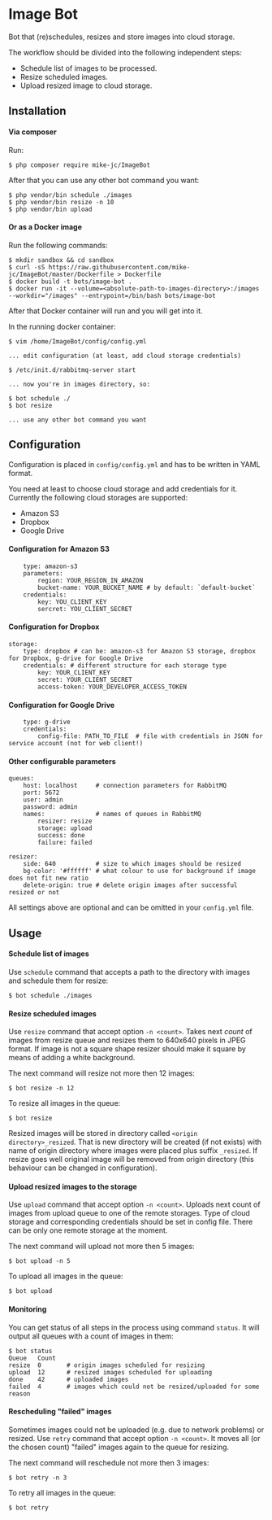# Image Bot
Bot that (re)schedules, resizes and store images into cloud storage.

The workflow should be divided into the following independent steps:
- Schedule list of images to be processed.
- Resize scheduled images.
- Upload resized image to cloud storage.

## Installation

#### Via composer
Run:
```
$ php composer require mike-jc/ImageBot
```
After that you can use any other bot command you want:
```
$ php vendor/bin schedule ./images
$ php vendor/bin resize -n 10
$ php vendor/bin upload
```

#### Or as a Docker image
Run the following commands:
```
$ mkdir sandbox && cd sandbox
$ curl -sS https://raw.githubusercontent.com/mike-jc/ImageBot/master/Dockerfile > Dockerfile 
$ docker build -t bots/image-bot .
$ docker run -it --volume=<absolute-path-to-images-directory>:/images --workdir="/images" --entrypoint=/bin/bash bots/image-bot
```
After that Docker container will run and you will get into it.

In the running docker container:
```
$ vim /home/ImageBot/config/config.yml

... edit configuration (at least, add cloud storage credentials)

$ /etc/init.d/rabbitmq-server start

... now you're in images directory, so:

$ bot schedule ./ 
$ bot resize

... use any other bot command you want
```

## Configuration
Configuration is placed in `config/config.yml` and has to be written in YAML format.

You need at least to choose cloud storage and add credentials for it.
Currently the following cloud storages are supported:
- Amazon S3
- Dropbox
- Google Drive

#### Configuration for Amazon S3
```
    type: amazon-s3
    parameters:
        region: YOUR_REGION_IN_AMAZON
        bucket-name: YOUR_BUCKET_NAME # by default: `default-bucket`
    credentials:
        key: YOU_CLIENT_KEY
        sercret: YOU_CLIENT_SECRET
```

#### Configuration for Dropbox
```
storage:
    type: dropbox # can be: amazon-s3 for Amazon S3 storage, dropbox for Dropbox, g-drive for Google Drive
    credentials: # different structure for each storage type
        key: YOUR_CLIENT_KEY
        secret: YOUR_CLIENT_SECRET
        access-token: YOUR_DEVELOPER_ACCESS_TOKEN
```

#### Configuration for Google Drive
```
    type: g-drive
    credentials:
        config-file: PATH_TO_FILE  # file with credentials in JSON for service account (not for web client!)
```

#### Other configurable parameters
```
queues:
    host: localhost     # connection parameters for RabbitMQ
    port: 5672
    user: admin
    password: admin
    names:              # names of queues in RabbitMQ
        resizer: resize
        storage: upload
        success: done
        failure: failed

resizer:
    side: 640           # size to which images should be resized
    bg-color: '#ffffff' # what colour to use for background if image does not fit new ratio
    delete-origin: true # delete origin images after successful resized or not
```
All settings above are optional and can be omitted in your `config.yml` file.

## Usage

#### Schedule list of images
Use `schedule` command that accepts a path to the directory with images and schedule them for resize:
```
$ bot schedule ./images
```
#### Resize scheduled images
Use `resize` command that accept option `-n <count>`.
Takes next *count* of images from resize queue and resizes them to 640x640 pixels
in JPEG format. If image is not a square shape resizer should make it square by means of
adding a white background.

The next command will resize not more then 12 images:
```
$ bot resize -n 12
```
To resize all images in the queue:
```
$ bot resize
```
Resized images will be stored in directory called `<origin directory>_resized`. That is new directory will be created (if not exists) with name of origin directory where images were placed plus suffix `_resized`.
If resize goes well original image will be removed from origin directory (this behaviour can be changed in configuration).

#### Upload resized images to the storage
Use `upload` command that accept option `-n <count>`.
Uploads next count of images from upload queue to one of the remote storages. Type of
cloud storage and corresponding credentials should be set in config file. There can be only
one remote storage at the moment.

The next command will upload not more then 5 images:
```
$ bot upload -n 5
```
To upload all images in the queue:
```
$ bot upload
```

#### Monitoring
You can get status of all steps in the process using command `status`.
It will output all queues with a count of images in them:
```
$ bot status
Queue   Count
resize  0       # origin images scheduled for resizing
upload  12      # resized images scheduled for uploading 
done    42      # uploaded images
failed  4       # images which could not be resized/uploaded for some reason
```

#### Rescheduling "failed" images
Sometimes images could not be uploaded (e.g. due to network problems) or resized.
Use `retry` command that accept option `-n <count>`.
It moves all (or the chosen count) "failed" images again to the queue for resizing.

The next command will reschedule not more then 3 images:
```
$ bot retry -n 3
```
To retry all images in the queue:
```
$ bot retry
```

